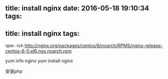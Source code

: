 title: install nginx
date: 2016-05-18 19:10:34
tags:
---
title: install nginx
tags:
---


rpm -ivh http://nginx.org/packages/centos/6/noarch/RPMS/nginx-release-centos-6-0.el6.ngx.noarch.rpm 

yum info nginx 
yum install nginx 

安装php

